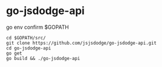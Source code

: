 # go-jsdodge-api


go env 
confirm $GOPATH 

```
cd $GOPATH/src/
git clone https://github.com/jsjsdodge/go-jsdodge-api.git
cd go-jsdodge-api
go get
go build && ./go-jsdodge-api
```

